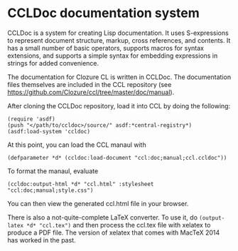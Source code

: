 # CCLDoc documentation system

CCLDoc is a system for creating Lisp documentation. It uses S-expressions to represent document structure, markup, cross references, and contents. It has a small number of basic operators, supports macros for syntax extensions, and supports a simple syntax for embedding expressions in strings for added convenience.

The documentation for Clozure CL is written in CCLDoc.  The documentation files themselves are included in the CCL repository (see https://github.com/Clozure/ccl/tree/master/doc/manual).

After cloning the CCLDoc repository, load it into CCL by doing the following:
```
(require 'asdf)
(push "</path/to/ccldoc>/source/" asdf:*central-registry*)
(asdf:load-system 'ccldoc)
```

At this point, you can load the CCL manaul with
```
(defparameter *d* (ccldoc:load-document "ccl:doc;manual;ccl.ccldoc"))
```

To format the manaul, evaluate
```
(ccldoc:output-html *d* "ccl.html" :stylesheet "ccl:doc;manual;style.css")
```

You can then view the generated ccl.html file in your browser.

There is also a not-quite-complete LaTeX converter. To use it, do `(output-latex *d* "ccl.tex")` and then process the ccl.tex file with xelatex to produce a PDF file. The version of xelatex that comes with MacTeX 2014 has worked in the past.
